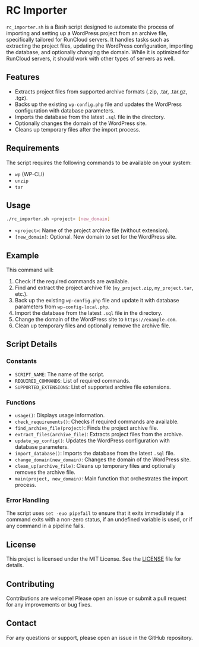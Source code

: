 # RC Importer

`rc_importer.sh` is a Bash script designed to automate the process of importing and setting up a WordPress project from an archive file, specifically tailored for RunCloud servers. It handles tasks such as extracting the project files, updating the WordPress configuration, importing the database, and optionally changing the domain. While it is optimized for RunCloud servers, it should work with other types of servers as well.

## Features

-   Extracts project files from supported archive formats (.zip, .tar, .tar.gz, .tgz).
-   Backs up the existing `wp-config.php` file and updates the WordPress configuration with database parameters.
-   Imports the database from the latest `.sql` file in the directory.
-   Optionally changes the domain of the WordPress site.
-   Cleans up temporary files after the import process.

## Requirements

The script requires the following commands to be available on your system:

-   `wp` (WP-CLI)
-   `unzip`
-   `tar`

## Usage

```bash
./rc_importer.sh <project> [new_domain]
```

-   `<project>`: Name of the project archive file (without extension).
-   `[new_domain]`: Optional. New domain to set for the WordPress site.

## Example

This command will:

1. Check if the required commands are available.
2. Find and extract the project archive file (`my_project.zip`, `my_project.tar`, etc.).
3. Back up the existing `wp-config.php` file and update it with database parameters from `wp-config-local.php`.
4. Import the database from the latest `.sql` file in the directory.
5. Change the domain of the WordPress site to `https://example.com`.
6. Clean up temporary files and optionally remove the archive file.

## Script Details

### Constants

-   `SCRIPT_NAME`: The name of the script.
-   `REQUIRED_COMMANDS`: List of required commands.
-   `SUPPORTED_EXTENSIONS`: List of supported archive file extensions.

### Functions

-   `usage()`: Displays usage information.
-   `check_requirements()`: Checks if required commands are available.
-   `find_archive_file(project)`: Finds the project archive file.
-   `extract_files(archive_file)`: Extracts project files from the archive.
-   `update_wp_config()`: Updates the WordPress configuration with database parameters.
-   `import_database()`: Imports the database from the latest `.sql` file.
-   `change_domain(new_domain)`: Changes the domain of the WordPress site.
-   `clean_up(archive_file)`: Cleans up temporary files and optionally removes the archive file.
-   `main(project, new_domain)`: Main function that orchestrates the import process.

### Error Handling

The script uses `set -euo pipefail` to ensure that it exits immediately if a command exits with a non-zero status, if an undefined variable is used, or if any command in a pipeline fails.

## License

This project is licensed under the MIT License. See the [LICENSE](LICENSE) file for details.

## Contributing

Contributions are welcome! Please open an issue or submit a pull request for any improvements or bug fixes.

## Contact

For any questions or support, please open an issue in the GitHub repository.
